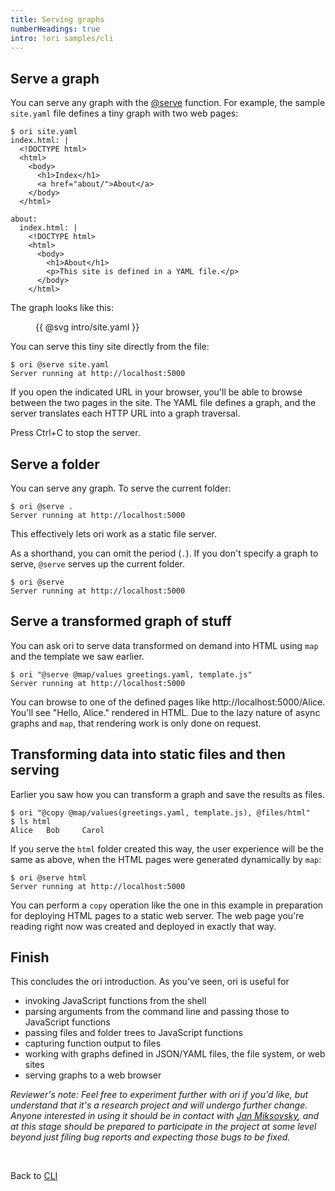 ```yaml
---
title: Serving graphs
numberHeadings: true
intro: !ori samples/cli
---
```


## Serve a graph

You can serve any graph with the [@serve](/language/@serve.html) function. For example, the sample `site.yaml` file defines a tiny graph with two web pages:

```console
$ ori site.yaml
index.html: |
  <!DOCTYPE html>
  <html>
    <body>
      <h1>Index</h1>
      <a href="about/">About</a>
    </body>
  </html>

about:
  index.html: |
    <!DOCTYPE html>
    <html>
      <body>
        <h1>About</h1>
        <p>This site is defined in a YAML file.</p>
      </body>
    </html>
```

The graph looks like this:

<figure>
{{ @svg intro/site.yaml }}
</figure>

<span class="tutorialStep"></span> You can serve this tiny site directly from the file:

```console
$ ori @serve site.yaml
Server running at http://localhost:5000
```

If you open the indicated URL in your browser, you'll be able to browse between the two pages in the site. The YAML file defines a graph, and the server translates each HTTP URL into a graph traversal.

Press Ctrl+C to stop the server.

## Serve a folder

<span class="tutorialStep"></span> You can serve any graph. To serve the current folder:

```console
$ ori @serve .
Server running at http://localhost:5000
```

This effectively lets ori work as a static file server.

As a shorthand, you can omit the period (`.`). If you don't specify a graph to serve, `@serve` serves up the current folder.

```console
$ ori @serve
Server running at http://localhost:5000
```

## Serve a transformed graph of stuff

<span class="tutorialStep"></span> You can ask ori to serve data transformed on demand into HTML using `map` and the template we saw earlier.

```console
$ ori "@serve @map/values greetings.yaml, template.js"
Server running at http://localhost:5000
```

You can browse to one of the defined pages like http://localhost:5000/Alice. You'll see "Hello, Alice." rendered in HTML. Due to the lazy nature of async graphs and `map`, that rendering work is only done on request.

## Transforming data into static files and then serving

Earlier you saw how you can transform a graph and save the results as files.

```console
$ ori "@copy @map/values(greetings.yaml, template.js), @files/html"
$ ls html
Alice   Bob     Carol
```

<span class="tutorialStep"></span> If you serve the `html` folder created this way, the user experience will be the same as above, when the HTML pages were generated dynamically by `map`:

```console
$ ori @serve html
Server running at http://localhost:5000
```

You can perform a `copy` operation like the one in this example in preparation for deploying HTML pages to a static web server. The web page you're reading right now was created and deployed in exactly that way.

## Finish

This concludes the ori introduction. As you've seen, ori is useful for

- invoking JavaScript functions from the shell
- parsing arguments from the command line and passing those to JavaScript functions
- passing files and folder trees to JavaScript functions
- capturing function output to files
- working with graphs defined in JSON/YAML files, the file system, or web sites
- serving graphs to a web browser

_Reviewer's note: Feel free to experiment further with ori if you'd like, but understand that it's a research project and will undergo further change. Anyone interested in using it should be in contact with [Jan Miksovsky](https://jan.miksovsky.com/contact.html), and at this stage should be prepared to participate in the project at some level beyond just filing bug reports and expecting those bugs to be fixed._

&nbsp;

Back to [CLI](/cli/)
